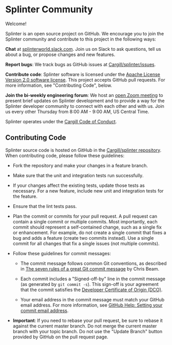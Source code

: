 # Splinter Community

<!--
  Copyright 2018-2020 Cargill Incorporated
  Licensed under Creative Commons Attribution 4.0 International License
  https://creativecommons.org/licenses/by/4.0/
-->

Welcome!

Splinter is an open source project on GitHub. We encourage you to join the
Splinter community and contribute to this project in the following ways:

**Chat** at [splinterworld.slack.com](http://splinterworld.slack.com).
Join us on Slack to ask questions, tell us about a bug, or propose changes and
new features.

**Report bugs**: We track bugs as GitHub issues at
[Cargill/splinter/issues](https://github.com/Cargill/splinter/issues).

**Contribute code**: Splinter software is licensed under the [Apache License
Version 2.0 software license](licensing.html). This project accepts GitHub pull
requests. For more information, see "Contributing Code", below.

**Join the bi-weekly engineering forum**: We host an [open Zoom
meeting](https://us02web.zoom.us/j/89560362141) to present brief updates on
Splinter development and to provide a way for the Splinter developer community
to connect with each other and with us. Join us every other Thursday from
8:00 AM - 9:00 AM, US Central Time.

Splinter operates under the [Cargill Code of
Conduct](https://github.com/Cargill/code-of-conduct/blob/master/code-of-conduct.md).

## Contributing Code

Splinter source code is hosted on GitHub in the [Cargill/splinter
repository](https://github.com/Cargill/splinter). When contributing code, please
follow these guidelines:

* Fork the repository and make your changes in a feature branch.

* Make sure that the unit and integration tests run successfully.

* If your changes affect the existing tests, update those tests as necessary.
  For a new feature, include new unit and integration tests for the feature.

* Ensure that the lint tests pass.

* Plan the commit or commits for your pull request. A pull request can contain a
  single commit or multiple commits. Most importantly, each commit should
  represent a self-contained change, such as a single fix or enhancement.
  For example, do not create a single commit that fixes a bug and adds a feature
  (create two commits instead). Use a single commit for all changes that fix a
  single issues (not multiple commits).

* Follow these guidelines for commit messages:

  - The commit message follows common Git conventions, as described in [The
    seven rules of a great Git commit
    message](https://chris.beams.io/posts/git-commit/#seven-rules)
    by Chris Beam.

  - Each commit includes a "Signed-off-by" line in the commit message (as
    generated by `git commit -s`). This sign-off is your agreement that the
    commit satisfies the [Developer Certificate of Origin
    (DCO)](https://developercertificate.org/).

  - Your email address in the commit message must match your GitHub email
    address. For more information, see [GitHub Help: Setting your commit email
    address](https://help.github.com/articles/setting-your-commit-email-address-in-git/).

* **Important**: If you need to rebase your pull request, be sure to rebase it
  against the current master branch. Do not merge the current master branch
  with your topic branch. Do not use the "Update Branch" button provided by
  GitHub on the pull request page.

